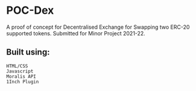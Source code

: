 # POC-Dex

A proof of concept for Decentralised Exchange for Swapping two ERC-20 supported tokens.
Submitted for Minor Project 2021-22.

## Built using:
```
HTML/CSS
Javascript
Moralis API
1Inch Plugin
```
